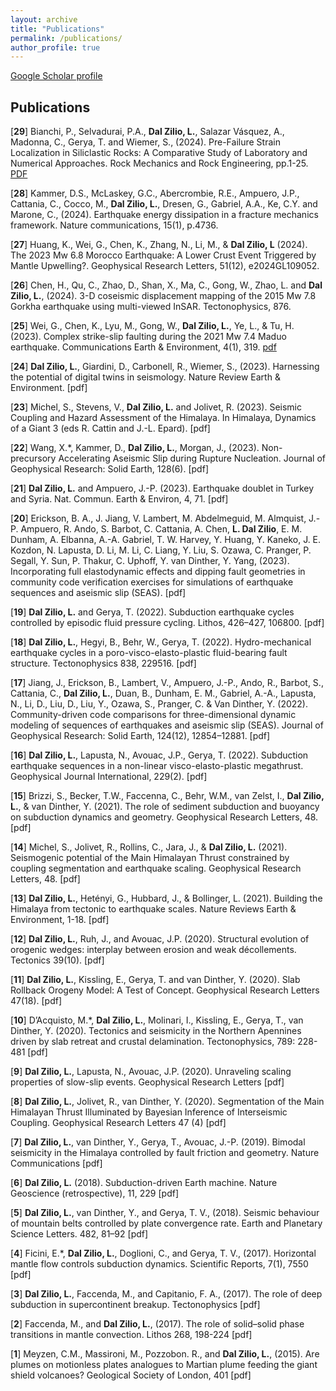 ```yaml
---
layout: archive
title: "Publications"
permalink: /publications/
author_profile: true
---
```

<a href="https://scholar.google.com/citations?user=nvfIto8AAAAJ&hl=en" target="_blank">Google Scholar profile</a>

## Publications 

[**29**] Bianchi, P., Selvadurai, P.A., **Dal Zilio, L.**, Salazar Vásquez, A., Madonna, C., Gerya, T. and Wiemer, S., (2024). Pre-Failure Strain Localization in Siliclastic Rocks: A Comparative Study of Laboratory and Numerical Approaches. Rock Mechanics and Rock Engineering, pp.1-25. <a href="http://lucadalzilio.github.io/files/paper1.pdf" target="_blank">PDF</a> 

[**28**] Kammer, D.S., McLaskey, G.C., Abercrombie, R.E., Ampuero, J.P., Cattania, C., Cocco, M., **Dal Zilio, L.**, Dresen, G., Gabriel, A.A., Ke, C.Y. and Marone, C., (2024). Earthquake energy dissipation in a fracture mechanics framework. Nature communications, 15(1), p.4736.

[**27**] Huang, K., Wei, G., Chen, K., Zhang, N., Li, M., & **Dal Zilio, L** (2024). The 2023 Mw 6.8 Morocco Earthquake: A Lower Crust Event Triggered by Mantle Upwelling?. Geophysical Research Letters, 51(12), e2024GL109052.

[**26**] Chen, H., Qu, C., Zhao, D., Shan, X., Ma, C., Gong, W., Zhao, L. and **Dal Zilio, L.**, (2024). 3-D coseismic displacement mapping of the 2015 Mw 7.8 Gorkha earthquake using multi-viewed InSAR. Tectonophysics, 876. 

[**25**] Wei, G., Chen, K., Lyu, M., Gong, W., **Dal Zilio, L.**, Ye, L., & Tu, H. (2023). Complex strike-slip faulting during the 2021 Mw 7.4 Maduo earthquake. Communications Earth & Environment, 4(1), 319. [pdf](https://entuedu-my.sharepoint.com/:b:/g/personal/luca_dalzilio_staff_main_ntu_edu_sg/EWvY1V2XXp9OuLYxXdWBq4gBc9Kkw4QJQvXBFcyFA4iVXQ?e=iPfgWL)

[**24**] **Dal Zilio, L.**, Giardini, D., Carbonell, R., Wiemer, S., (2023). Harnessing the potential of digital twins in seismology. Nature Review Earth & Environment. [pdf]

[**23**] Michel, S., Stevens, V., **Dal Zilio, L.** and Jolivet, R. (2023). Seismic Coupling and Hazard Assessment of the Himalaya. In Himalaya, Dynamics of a Giant 3 (eds R. Cattin and J.-L. Epard). [pdf]

[**22**] Wang, X.*, Kammer, D., **Dal Zilio, L.**, Morgan, J., (2023). Non-precursory Accelerating Aseismic Slip during Rupture Nucleation. Journal of Geophysical Research: Solid Earth, 128(6). [pdf]

[**21**] **Dal Zilio, L.** and Ampuero, J.-P. (2023). Earthquake doublet in Turkey and Syria. Nat. Commun. Earth & Environ, 4, 71. [pdf]

[**20**] Erickson, B. A., J. Jiang, V. Lambert, M. Abdelmeguid, M. Almquist, J.-P. Ampuero, R. Ando, S. Barbot, C. Cattania, A. Chen, **L. Dal Zilio**, E. M. Dunham, A. Elbanna, A.-A. Gabriel, T. W. Harvey, Y. Huang, Y. Kaneko, J. E. Kozdon, N. Lapusta, D. Li, M. Li, C. Liang, Y. Liu, S. Ozawa, C. Pranger, P. Segall, Y. Sun, P. Thakur, C. Uphoff, Y. van Dinther, Y. Yang, (2023). Incorporating full elastodynamic effects and dipping fault geometries in community code verification exercises for simulations of earthquake sequences and aseismic slip (SEAS). [pdf]

[**19**] **Dal Zilio, L.** and Gerya, T. (2022). Subduction earthquake cycles controlled by episodic fluid pressure cycling. Lithos, 426–427, 106800. [pdf]

[**18**] **Dal Zilio, L.**, Hegyi, B., Behr, W., Gerya, T. (2022). Hydro-mechanical earthquake cycles in a poro-visco-elasto-plastic fluid-bearing fault structure. Tectonophysics 838, 229516. [pdf]

[**17**] Jiang, J., Erickson, B., Lambert, V., Ampuero, J.-P., Ando, R., Barbot, S., Cattania, C., **Dal Zilio, L.**, Duan, B., Dunham, E. M., Gabriel, A.-A., Lapusta, N., Li, D., Liu, D., Liu, Y., Ozawa, S., Pranger, C. & Van Dinther, Y. (2022). Community-driven code comparisons for three-dimensional dynamic modeling of sequences of earthquakes and aseismic slip (SEAS). Journal of Geophysical Research: Solid Earth, 124(12), 12854–12881. [pdf]

[**16**] **Dal Zilio, L.**, Lapusta, N., Avouac, J.P., Gerya, T. (2022). Subduction earthquake sequences in a non-linear visco-elasto-plastic megathrust. Geophysical Journal International, 229(2). [pdf]

[**15**] Brizzi, S., Becker, T.W., Faccenna, C., Behr, W.M., van Zelst, I., **Dal Zilio, L.**, & van Dinther, Y. (2021). The role of sediment subduction and buoyancy on subduction dynamics and geometry. Geophysical Research Letters, 48. [pdf]

[**14**] Michel, S., Jolivet, R., Rollins, C., Jara, J., & **Dal Zilio, L.** (2021). Seismogenic potential of the Main Himalayan Thrust constrained by coupling segmentation and earthquake scaling. Geophysical Research Letters, 48. [pdf]

[**13**] **Dal Zilio, L.**, Hetényi, G., Hubbard, J., & Bollinger, L. (2021). Building the Himalaya from tectonic to earthquake scales. Nature Reviews Earth & Environment, 1-18. [pdf]

[**12**] **Dal Zilio, L.**, Ruh, J., and Avouac, J.P. (2020). Structural evolution of orogenic wedges: interplay between erosion and weak décollements. Tectonics 39(10). [pdf]

[**11**] **Dal Zilio, L.**, Kissling, E., Gerya, T. and van Dinther, Y. (2020). Slab Rollback Orogeny Model: A Test of Concept. Geophysical Research Letters 47(18). [pdf]

[**10**] D’Acquisto, M.*, **Dal Zilio, L.**, Molinari, I., Kissling, E., Gerya, T., van Dinther, Y. (2020). Tectonics and seismicity in the Northern Apennines driven by slab retreat and crustal delamination. Tectonophysics, 789: 228-481 [pdf]

[**9**] **Dal Zilio, L.**, Lapusta, N., Avouac, J.P. (2020). Unraveling scaling properties of slow-slip events. Geophysical Research Letters [pdf]

[**8**] **Dal Zilio, L.**, Jolivet, R., van Dinther, Y. (2020). Segmentation of the Main Himalayan Thrust Illuminated by Bayesian Inference of Interseismic Coupling. Geophysical Research Letters 47 (4) [pdf]

[**7**] **Dal Zilio, L.**, van Dinther, Y., Gerya, T., Avouac, J.-P. (2019). Bimodal seismicity in the Himalaya controlled by fault friction and geometry. Nature Communications [pdf]

[**6**] **Dal Zilio, L.** (2018). Subduction-driven Earth machine. Nature Geoscience (retrospective), 11, 229 [pdf]

[**5**] **Dal Zilio, L.**, van Dinther, Y., and Gerya, T. V., (2018). Seismic behaviour of mountain belts controlled by plate convergence rate. Earth and Planetary Science Letters. 482, 81–92 [pdf]

[**4**] Ficini, E.*, **Dal Zilio, L.**, Doglioni, C., and Gerya, T. V., (2017). Horizontal mantle flow controls subduction dynamics. Scientific Reports, 7(1), 7550 [pdf]

[**3**] **Dal Zilio, L.**, Faccenda, M., and Capitanio, F. A., (2017). The role of deep subduction in supercontinent breakup. Tectonophysics [pdf]

[**2**] Faccenda, M., and **Dal Zilio, L.**, (2017). The role of solid–solid phase transitions in mantle convection. Lithos 268, 198-224 [pdf]

[**1**] Meyzen, C.M., Massironi, M., Pozzobon. R., and **Dal Zilio, L.**, (2015). Are plumes on motionless plates analogues to Martian plume feeding the giant shield volcanoes? Geological Society of London, 401 [pdf]
